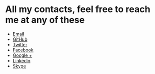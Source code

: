 # All my contacts, feel free to reach me at any of these

* <a href="mailto:tadeuzagallo@gmail.com" alt="Email">[Email](mailto:tadeuzagallo@gmail.com)</a>
* <a href="https://github.com/tadeuzagallo" alt="GitHub" target="_blank">[GitHub](https://github.com/tadeuzagallo)</a>
* <a href="https://twitter.com/tadeuzagallo" alt="Twitter" target="_blank">[Twitter](https://twitter.com/tadeuzagallo)</a>
* <a href="https://facebook.com/tadeuzagallo" alt="Facebook" target="_blank">[Facebook](https://facebook.com/tadeuzagallo)</a>
* <a href="https://plus.google.com/+TadeuZagallo" alt="Google +" target="_blank">[Google +](https://plus.google.com/+TadeuZagallo)</a>
* <a href="http://www.linkedin.com/profile/view?id=160177159" alt="Linkedin" target="_blank">[Linkedin](http://www.linkedin.com/profile/view?id=160177159)</a>
* <a href="skype://tadeuzagallo" alt="Linkedin">[Skype](skype://tadeuzagallo)</a>
